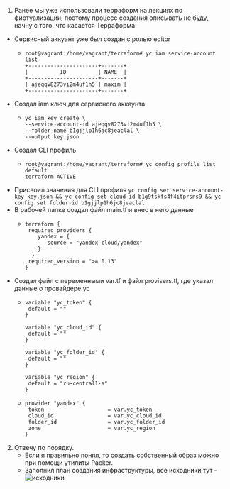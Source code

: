 1. Ранее мы уже использовали терраформ на лекциях по фиртуализации, поэтому процесс создания описывать не буду, начну с того, что касается Терраформа:
 * Сервисный аккуант уже был создан с ролью editor
    * ```
      root@vagrant:/home/vagrant/terraform# yc iam service-account list
      +----------------------+-------+
      |          ID          | NAME  |
      +----------------------+-------+
      | ajeqqv8273vi2m4uf1h5 | maxim |
      +----------------------+-------+
      ```
  * Создал iam ключ для сервисного аккаунта
      * ```
        yc iam key create \
        --service-account-id ajeqqv8273vi2m4uf1h5 \
        --folder-name b1gjjlp1h6jc8jeaclal \
        --output key.json
        ```
   * Создал CLI профиль
      * ```
        root@vagrant:/home/vagrant/terraform# yc config profile list
        default
        terraform ACTIVE
        ```
   * Присвоил значения для CLI профиля ``yc config set service-account-key key.json && yc config set cloud-id b1g9tskfs4f4itprsns9 && yc config set folder-id b1gjjlp1h6jc8jeaclal``
   * В рабочей папке создал файл main.tf и внес в него данные
      * ```
        terraform {
         required_providers {
            yandex = {
               source = "yandex-cloud/yandex"
            }
          }
         required_version = ">= 0.13"
        }
        ```
   * Cоздал файл с переменными var.tf и файл provisers.tf, где указал данные о провайдере yc
      * ```
        variable "yc_token" {
         default = ""
        }

        variable "yc_cloud_id" {
         default = ""
        }

        variable "yc_folder_id" {
         default = ""
        }

        variable "yc_region" {
         default = "ru-central1-a"
        }
        ```
       * ```
         provider "yandex" {
          token                    = var.yc_token
          cloud_id                 = var.yc_cloud_id
          folder_id                = var.yc_folder_id
          zone                     = var.yc_region
         }
         ```
2. Отвечу по порядку.
   * Если я правильно понял, то создать собственный образ можно при помощи утилиты Packer.
   * Заполнил план создания инфраструктуры, все исходники тут - ![исходники](https://github.com/Atlipoka/devops_netology/tree/main/Cloud_Terraform/lecture2/terraform)

